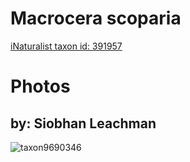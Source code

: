 
Macrocera scoparia
==================
  
[iNaturalist taxon id: 391957](https://www.inaturalist.org/taxa/391957)
# Photos

## by: Siobhan Leachman
  
![taxon9690346](https://inaturalist-open-data.s3.amazonaws.com/photos/10253264/medium.jpeg)